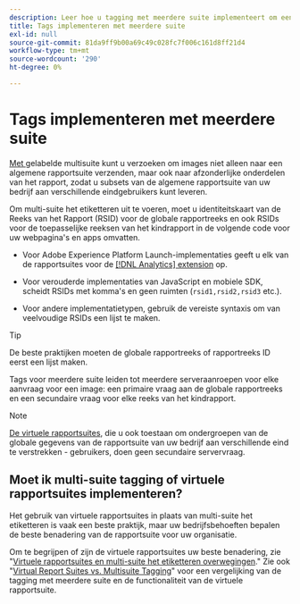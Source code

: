 ```yaml
---
description: Leer hoe u tagging met meerdere suite implementeert om een verzoek om een image naar meerdere rapportsuite te verzenden.
title: Tags implementeren met meerdere suite
exl-id: null
source-git-commit: 81da9ff9b00a69c49c028fc7f006c161d8ff21d4
workflow-type: tm+mt
source-wordcount: '290'
ht-degree: 0%

---
```



# Tags implementeren met meerdere suite

[Met ](/help/admin/c-manage-report-suites/rollup-report-suite.md) gelabelde multisuite kunt u verzoeken om images niet alleen naar een algemene rapportsuite verzenden, maar ook naar afzonderlijke onderdelen van het rapport, zodat u subsets van de algemene rapportsuite van uw bedrijf aan verschillende eindgebruikers kunt leveren.

Om multi-suite het etiketteren uit te voeren, moet u identiteitskaart van de Reeks van het Rapport (RSID) voor de globale rapportreeks en ook RSIDs voor de toepasselijke reeksen van het kindrapport in de volgende code voor uw webpagina&#39;s en apps omvatten.

* Voor Adobe Experience Platform Launch-implementaties geeft u elk van de rapportsuites voor de [[!DNL Analytics] extension](https://experienceleague.adobe.com/docs/launch/using/extensions-ref/adobe-extension/analytics-extension/overview.html) op.

* Voor verouderde implementaties van JavaScript en mobiele SDK, scheidt RSIDs met komma&#39;s en geen ruimten (`rsid1,rsid2,rsid3` etc.).

* Voor andere implementatietypen, gebruik de vereiste syntaxis om van veelvoudige RSIDs een lijst te maken.

>[!TIP]
>
> De beste praktijken moeten de globale rapportreeks of rapportreeks ID eerst een lijst maken.

Tags voor meerdere suite leiden tot meerdere serveraanroepen voor elke aanvraag voor een image: een primaire vraag aan de globale rapportreeks en een secundaire vraag voor elke reeks van het kindrapport.

>[!NOTE]
>
> [De virtuele rapportsuites](/help/components/vrs/vrs-about.md), die u ook toestaan om ondergroepen van de globale gegevens van de rapportsuite van uw bedrijf aan verschillende eind te verstrekken - gebruikers, doen geen secundaire servervraag.

## Moet ik multi-suite tagging of virtuele rapportsuites implementeren?

Het gebruik van virtuele rapportsuites in plaats van multi-suite het etiketteren is vaak een beste praktijk, maar uw bedrijfsbehoeften bepalen de beste benadering van de rapportsuite voor uw organisatie.

Om te begrijpen of zijn de virtuele rapportsuites uw beste benadering, zie &quot;[Virtuele rapportsuites en multi-suite het etiketteren overwegingen](/help/components/vrs/vrs-considerations.md).&quot; Zie ook &quot;[Virtual Report Suites vs. Multisuite Tagging](/help/components/vrs/vrs-about.md#section_317E4D21CCD74BC38166D2F57D214F78)&quot; voor een vergelijking van de tagging met meerdere suite en de functionaliteit van de virtuele rapportsuite.
